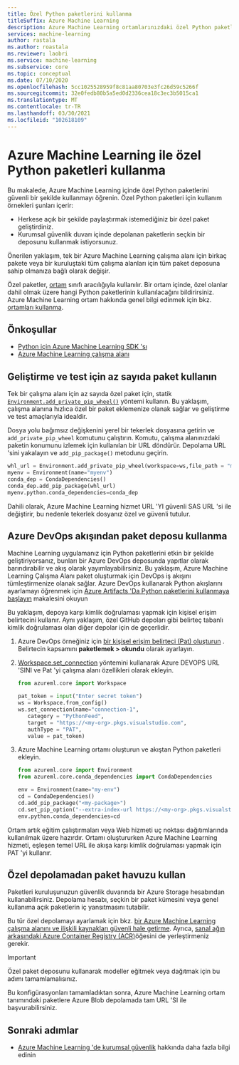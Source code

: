```yaml
---
title: Özel Python paketlerini kullanma
titleSuffix: Azure Machine Learning
description: Azure Machine Learning ortamlarınızdaki özel Python paketleriyle güvenli bir şekilde nasıl çalışacağınızı öğrenin.
services: machine-learning
author: rastala
ms.author: roastala
ms.reviewer: laobri
ms.service: machine-learning
ms.subservice: core
ms.topic: conceptual
ms.date: 07/10/2020
ms.openlocfilehash: 5cc1025528959f8c81aa80703e3fc26d59c5266f
ms.sourcegitcommit: 32e0fedb80b5a5ed0d2336cea18c3ec3b5015ca1
ms.translationtype: MT
ms.contentlocale: tr-TR
ms.lasthandoff: 03/30/2021
ms.locfileid: "102618109"
---
```

# <a name="use-private-python-packages-with-azure-machine-learning"></a>Azure Machine Learning ile özel Python paketleri kullanma


Bu makalede, Azure Machine Learning içinde özel Python paketlerini güvenli bir şekilde kullanmayı öğrenin. Özel Python paketleri için kullanım örnekleri şunları içerir:

 * Herkese açık bir şekilde paylaştırmak istemediğiniz bir özel paket geliştirdiniz.
 * Kurumsal güvenlik duvarı içinde depolanan paketlerin seçkin bir deposunu kullanmak istiyorsunuz.

Önerilen yaklaşım, tek bir Azure Machine Learning çalışma alanı için birkaç pakete veya bir kuruluştaki tüm çalışma alanları için tüm paket deposuna sahip olmanıza bağlı olarak değişir.

Özel paketler, [ortam](/python/api/azureml-core/azureml.core.environment.environment) sınıfı aracılığıyla kullanılır. Bir ortam içinde, özel olanlar dahil olmak üzere hangi Python paketlerinin kullanılacağını bildirirsiniz. Azure Machine Learning ortam hakkında genel bilgi edinmek için bkz. [ortamları kullanma](how-to-use-environments.md). 

## <a name="prerequisites"></a>Önkoşullar

 * [Python için Azure Machine Learning SDK 'sı](/python/api/overview/azure/ml/install)
 * [Azure Machine Learning çalışma alanı](how-to-manage-workspace.md)

## <a name="use-small-number-of-packages-for-development-and-testing"></a>Geliştirme ve test için az sayıda paket kullanın

Tek bir çalışma alanı için az sayıda özel paket için, statik [`Environment.add_private_pip_wheel()`](/python/api/azureml-core/azureml.core.environment.environment#add-private-pip-wheel-workspace--file-path--exist-ok-false-) yöntemi kullanın. Bu yaklaşım, çalışma alanına hızlıca özel bir paket eklemenize olanak sağlar ve geliştirme ve test amaçlarıyla idealdir.

Dosya yolu bağımsız değişkenini yerel bir tekerlek dosyasına getirin ve ```add_private_pip_wheel``` komutunu çalıştırın. Komutu, çalışma alanınızdaki paketin konumunu izlemek için kullanılan bir URL döndürür. Depolama URL 'sini yakalayın ve `add_pip_package()` metodunu geçirin.

```python
whl_url = Environment.add_private_pip_wheel(workspace=ws,file_path = "my-custom.whl")
myenv = Environment(name="myenv")
conda_dep = CondaDependencies()
conda_dep.add_pip_package(whl_url)
myenv.python.conda_dependencies=conda_dep
```

Dahili olarak, Azure Machine Learning hizmet URL 'YI güvenli SAS URL 'si ile değiştirir, bu nedenle tekerlek dosyanız özel ve güvenli tutulur.

## <a name="use-a-repository-of-packages-from-azure-devops-feed"></a>Azure DevOps akışından paket deposu kullanma

Machine Learning uygulamanız için Python paketlerini etkin bir şekilde geliştiriyorsanız, bunları bir Azure DevOps deposunda yapıtlar olarak barındırabilir ve akış olarak yayımlayabilirsiniz. Bu yaklaşım, Azure Machine Learning Çalışma Alanı paket oluşturmak için DevOps iş akışını tümleştirmenize olanak sağlar. Azure DevOps kullanarak Python akışlarını ayarlamayı öğrenmek için [Azure Artifacts 'Da Python paketlerini kullanmaya başlayın](/azure/devops/artifacts/quickstarts/python-packages) makalesini okuyun

Bu yaklaşım, depoya karşı kimlik doğrulaması yapmak için kişisel erişim belirtecini kullanır. Aynı yaklaşım, özel GitHub depoları gibi belirteç tabanlı kimlik doğrulaması olan diğer depolar için de geçerlidir. 

 1. Azure DevOps örneğiniz için [bir kişisel erişim belirteci (Pat) oluşturun](/azure/devops/organizations/accounts/use-personal-access-tokens-to-authenticate?tabs=preview-page#create-a-pat) . Belirtecin kapsamını __paketlemek > okundu__ olarak ayarlayın. 

 2. [Workspace.set_connection](/python/api/azureml-core/azureml.core.workspace.workspace#set-connection-name--category--target--authtype--value-) yöntemini kullanarak Azure DEVOPS URL 'SINI ve Pat 'yi çalışma alanı özellikleri olarak ekleyin.

     ```python
    from azureml.core import Workspace
    
    pat_token = input("Enter secret token")
    ws = Workspace.from_config()
    ws.set_connection(name="connection-1", 
        category = "PythonFeed",
        target = "https://<my-org>.pkgs.visualstudio.com", 
        authType = "PAT", 
        value = pat_token) 
     ```

 3. Azure Machine Learning ortamı oluşturun ve akıştan Python paketleri ekleyin.
    
    ```python
    from azureml.core import Environment
    from azureml.core.conda_dependencies import CondaDependencies
    
    env = Environment(name="my-env")
    cd = CondaDependencies()
    cd.add_pip_package("<my-package>")
    cd.set_pip_option("--extra-index-url https://<my-org>.pkgs.visualstudio.com/<my-project>/_packaging/<my-feed>/pypi/simple")
    env.python.conda_dependencies=cd
    ```

Ortam artık eğitim çalıştırmaları veya Web hizmeti uç noktası dağıtımlarında kullanılmak üzere hazırdır. Ortamı oluştururken Azure Machine Learning hizmeti, eşleşen temel URL ile akışa karşı kimlik doğrulaması yapmak için PAT 'yi kullanır.

## <a name="use-a-repository-of-packages-from-private-storage"></a>Özel depolamadan paket havuzu kullan

Paketleri kuruluşunuzun güvenlik duvarında bir Azure Storage hesabından kullanabilirsiniz. Depolama hesabı, seçkin bir paket kümesini veya genel kullanıma açık paketlerin iç yansıtmasını tutabilir.

Bu tür özel depolamayı ayarlamak için bkz. [bir Azure Machine Learning çalışma alanını ve ilişkili kaynakları güvenli hale getirme](how-to-secure-workspace-vnet.md#secure-azure-storage-accounts-with-service-endpoints). Ayrıca, [sanal ağın arkasındaki Azure Container Registry (ACR)](how-to-secure-workspace-vnet.md#enable-azure-container-registry-acr)öğesini de yerleştirmeniz gerekir.

> [!IMPORTANT]
> Özel paket deposunu kullanarak modeller eğitmek veya dağıtmak için bu adımı tamamlamalısınız.

Bu konfigürasyonları tamamladıktan sonra, Azure Machine Learning ortam tanımındaki paketlere Azure Blob depolamada tam URL 'SI ile başvurabilirsiniz.

## <a name="next-steps"></a>Sonraki adımlar

 * [Azure Machine Learning 'de kurumsal güvenlik](concept-enterprise-security.md) hakkında daha fazla bilgi edinin